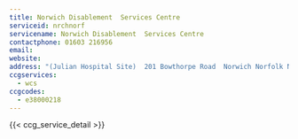 ```yaml
---
title: Norwich Disablement  Services Centre
serviceid: nrchnorf
servicename: Norwich Disablement  Services Centre
contactphone: 01603 216956
email: 
website: 
address: "(Julian Hospital Site)  201 Bowthorpe Road  Norwich Norfolk NR2 3UD"
ccgservices:
  - wcs
ccgcodes:
  - e38000218
---
```


{{< ccg_service_detail >}}
